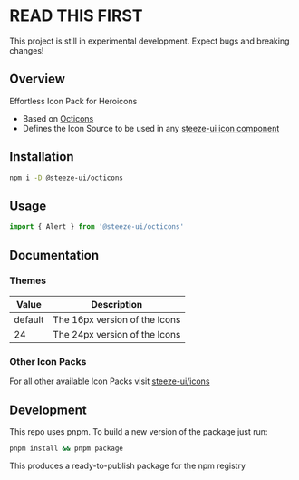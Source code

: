 # READ THIS FIRST

This project is still in experimental development. Expect bugs and breaking changes!

## Overview

Effortless Icon Pack for Heroicons

- Based on [Octicons](https://primer.style/octicons/)
- Defines the Icon Source to be used in any [steeze-ui icon component](https://github.com/steeze-ui/icons/tree/main/packages/components)

## Installation

```bash
npm i -D @steeze-ui/octicons
```

## Usage

```js
import { Alert } from '@steeze-ui/octicons'
```

## Documentation

### Themes

| Value   | Description                   |
| ------- | ----------------------------- |
| default | The 16px version of the Icons |
| 24      | The 24px version of the Icons |

### Other Icon Packs

For all other available Icon Packs visit [steeze-ui/icons](https://github.com/steeze-ui/icons)

## Development

This repo uses pnpm. To build a new version of the package just run:

```bash
pnpm install && pnpm package
```

This produces a ready-to-publish package for the npm registry
